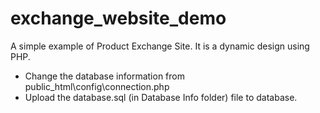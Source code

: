 # exchange_website_demo
A simple example of Product Exchange Site. It is a dynamic design using PHP. 


* Change the database information from public_html\config\connection.php
* Upload the database.sql (in Database Info folder) file to database.
